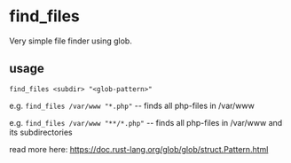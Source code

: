 # find_files
Very simple file finder using glob.

## usage
`find_files <subdir> "<glob-pattern>"`

e.g. `find_files /var/www "*.php"`
 -- finds all php-files in /var/www

e.g. `find_files /var/www "**/*.php"`
 -- finds all php-files in /var/www and its subdirectories

read more here: https://doc.rust-lang.org/glob/glob/struct.Pattern.html
